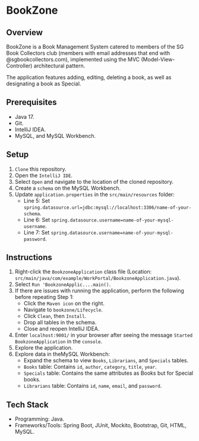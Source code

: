 # BookZone
## Overview
BookZone is a Book Management System catered to members of the SG Book Collectors club (members with email addresses that 
end with @sgbookcollectors.com), implemented using the MVC (Model-View-Controller) architectural pattern.

The application features adding, editing, deleting a book, as well as designating a book as Special.

## Prerequisites
- Java 17.
- Git.
- IntelliJ IDEA.
- MySQL, and MySQL Workbench.

## Setup
1. `Clone` this repository.
2. Open the `IntelliJ IDE`.
3. Select `Open` and navigate to the location of the cloned repository.
4. Create a `schema` on the MySQL Workbench.
5. Update `application.properties` in the `src/main/resources` folder:
    - Line 5: Set `spring.datasource.url=jdbc:mysql://localhost:3306/name-of-your-schema`.
    - Line 6: Set `spring.datasource.username=name-of-your-mysql-username`.
    - Line 7: Set `spring.datasource.username=name-of-your-mysql-password`.

## Instructions
1. Right-click the `BookzoneApplication` class file (Location: `src/main/java/com/example/WorkPortal/BookzoneApplication.java`).
2. Select `Run 'BookzoneApplic....main()`.
3. If there are issues with running the application, perform the following before repeating Step 1:
    - Click the `Maven icon` on the right.
    - Navigate to `bookzone/Lifecycle`.
    - Click `Clean`, then `Install`.
    - Drop all tables in the schema.
    - Close and reopen IntelliJ IDEA.
4. Enter `localhost:9001/` in your browser after seeing the message `Started BookzoneApplication` in the `console`.
5. Explore the application.
6. Explore data in theMySQL Workbench:
   - Expand the schema to view `Books`, `Librarians`, and `Specials` tables.
   - `Books` table: Contains `id`, `author`, `category`, `title`, `year`.
   - `Specials` table: Contains the same attributes as Books but for Special books.
   - `Librarians` table: Contains `id`, `name`, `email`, and `password`.

## Tech Stack
- Programming: Java.
- Frameworks/Tools: Spring Boot, JUnit, Mockito, Bootstrap, Git, HTML, MySQL.
